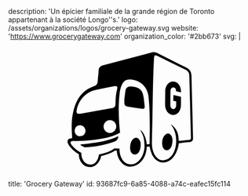 description: 'Un épicier familiale de la grande région de Toronto appartenant à la société Longo''s.'
logo: /assets/organizations/logos/grocery-gateway.svg
website: 'https://www.grocerygateway.com'
organization_color: '#2bb673'
svg: |
  <svg xmlns="http://www.w3.org/2000/svg" viewBox="0 0 160 90">
    <path d="M119.6 63.1c.1 1.8-.7 2.7-2.5 2.8-2.4.2-6.7.8-6.7.8-.4 4-3.2 12.2-9.8 12.4-2.7.1-5.2-1.1-6.9-4-.9-1.5-1.9-4.4-2.2-6.4l-1.9.3c-.1 7.5-5.2 12.9-11 12.8-4.8-.1-8.4-5.8-8.3-10.4H69c-2.3 1.7-6.2 2.9-8.9 3.5-.1 1.8-2.4 7.3-7.4 7.2-4.3-.1-7.1-4.2-7-8.4-2.8-1.3-7.8-6.1-7.3-8.4.2-1.1.8-1.9 3-1.9-.1-1.4-.1-1.8-.2-2.9-.2-4.4-.3-8.7.6-13 1.6-8.2 5.3-14.9 13.7-17.8 1.6-.6 2.3-1.5 2.4-3.2.1-2.3.5-4.7.6-7 .1-1.8 1-2.8 2.7-3.3L93 7.8c1.4-.4 2.7 0 3.9.6 6.1 3.1 12.1 6.2 18.2 9.1 2.5 1.2 3.4 2.9 3.5 5.5l1 40.1zm-14.5-8.8c5.2 3.5 5 8 5.3 10.8 0 0 3.8-.4 6.5-.6 1.6-.1 1.3-.9 1.3-2.5l-1-38.9c0-2.1-.8-3.3-2.7-4.2-5.8-2.8-11.5-5.7-17.3-8.5-2.5-1.2-2.7-1.1-2.9 1.9-.9 17.6-.8 35.1-1.3 52.7-.1 2.5.1 4.9.9 7.2.9 2.7 3.3 5.4 5.8 5.5 5.9.1 8.9-6.2 9-12.3.1-3.7-.9-7.8-3.6-11.1zm-19.8 3.6c2.7 1.4 4.3 7 4.3 9.5l1.9-.2c.1-7.7.4-21.8-.8-31.3-.8-5.8-5-9.8-10.8-10.5-3.3-.4-5.2.7-6.5 3.7-.6 1.4-1 2.9-1.2 4.4-.9 6.7-.8 13.4-.4 20.1.2 3.2.6 6.1.6 6.1s-2.8 2.1-9.2 3.5c-6.4 1.4-13.2 2-20 2-1 0-2.8-.1-2.9.9 0 2 5.4 6.2 7 6.7-.1 4.8 2.7 7.7 5.9 7.7 4.1.1 5.4-5.1 5.5-6.6 3.7-.7 7.5-1.9 10-3.9l3.3.1c-.1 5.2 2.5 10.2 7.3 10.2 5.2.1 8.8-6 8.9-11.6-.1-4.8-.5-7-2.9-10.8zM46.6 47.5c6.5-1.1 13.7-2.4 20.9-3.7 1.6-.3 1.9-1.5 1.9-2.8.1-3.1.2-6.1 1-9.1.7-2.3-.4-2.5-2.2-2.1-3.8.8-7.6 1.5-11.4 2.3-6.6 1.2-11.9 7.2-12.6 13.8 0 1.3.4 1.9 2.4 1.6zM65.8 60c2.2 0 4.1-2 4.1-4.2 0-2.3-1.9-4.1-4.1-4.1-2.2 0-4.1 2-4.1 4.2s1.9 4.1 4.1 4.1zM50 59c.1-2.2-1.5-4-3.5-4-2.1 0-3.3 1.3-3.5 3.4-.2 1.9 1.5 3.8 3.4 3.7 2.2 0 3.3-1.3 3.6-3.1z"/>
    <path d="M99.6 66.3c.1-2 .6-4.4 2.7-5.7.9-.5 1.8-.4 2.5.3 1.7 1.7 1.7 3.8 1.3 6.1-.4 2.5-1.8 4.4-3.8 4.2-2-.3-2.8-2.9-2.7-4.9zM75.1 38.4c.2-1.8.5-3.6.7-5.4.3-2.5 1.8-3.3 4.2-3.1 5.1.5 7.1 2.3 7.7 7.5l.6 5.1c.2 1.4-.4 2.1-1.8 1.8-3-.5-6.1-.9-9.1-1.4-3.1-.5-2-2.9-2.3-4.5zM78.9 69.1c.1-2 .5-4.4 2.6-5.7.9-.5 2-.5 2.8.3 1.7 1.7 1.6 3.8 1.2 6.1-.4 2.5-1.8 4.4-3.8 4.1-2.2-.2-3-2.7-2.8-4.8zM71.2 62.1c0 1.8-.8 2.7-2 3.3-5.7 2.3-13.2 3.6-19.3 3.9-.4 0-2.6-1-3.3-1.8 1.5-.2 3.6-.4 4.8-.5 6.4-.9 13.4-1.7 19.8-4.9zM106.9 35.4l4.9 1.1v5.1c0 3-1.4 6.8-5.2 6.7-3.2-.1-5.1-3.3-5.1-6.6l.1-8.6c0-3.2 1.9-6.5 5.2-6.4 3.6.1 5.2 3.9 5 7l-3.2-.8c.1-1-.4-2.4-1.8-2.4-1.5 0-1.8 1.7-1.8 2.7l-.1 8.6c0 1.1.6 2.7 2 2.7 1.3 0 1.8-1.6 1.8-2.6v-2.4l-1.9-.4.1-3.7z"/>
  </svg>
title: 'Grocery Gateway'
id: 93687fc9-6a85-4088-a74c-eafec15fc114
